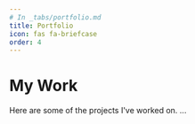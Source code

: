 ```yaml
---
# In _tabs/portfolio.md
title: Portfolio
icon: fas fa-briefcase
order: 4
---
```


# My Work

Here are some of the projects I've worked on.
...

